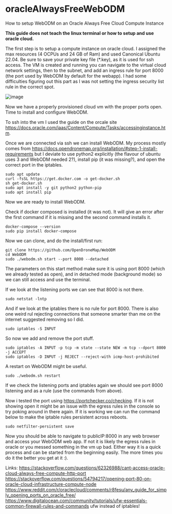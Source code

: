# oracleAlwaysFreeWebODM
How to setup WebODM on an Oracle Always Free Cloud Compute Instance

**This guide does not teach the linux terminal or how to setup and use oracle cloud.**

The first step is to setup a compute instance on oracle cloud. I assigned the max resources (4 OCPUs and 24 GB of Ram) and used Canonical Ubuntu 22.04. Be sure to save your private key file (*.key), as it is used for ssh access. The VM is created and running you can navigate to the virtual cloud network settings, then to the subnet, and add an ingress rule for port 8000 (the port used by WebODM by default for the webapp). I had some difficulties figuring out this part as I was not setting the ingress security list rule in the correct spot.

![image](https://user-images.githubusercontent.com/46830116/216821184-da5b6d46-08e2-476e-a2b8-799b5fd494fb.png)

Now we have a properly provisioned cloud vm with the proper ports open. Time to install and configure WebODM.

To ssh into the vm I used the guide on the orcale site https://docs.oracle.com/iaas/Content/Compute/Tasks/accessinginstance.htm. 

Once we are connected via ssh we can install WebODM. My process mostly comes from https://docs.opendronemap.org/installation/#step-1-install-requirements but I deviate to use python2 explicitly (the flavour of ubuntu uses 3 and WebODM needed 2?), install pip (it was missing?), and open the correct port in the iptables.

```
sudo apt update
curl -fsSL https://get.docker.com -o get-docker.sh
sh get-docker.sh
sudo apt install -y git python2 python-pip
sudo apt install pip
```

Now we are ready to install WebODM.

Check if docker composed is installed (it was not). It will give an error after the first command if it is missing and the second command installs it.

```
docker-compose --version
sudo pip install docker-compose
```

Now we can clone, and do the install/first run:

```
git clone https://github.com/OpenDroneMap/WebODM	
cd WebODM
sudo ./webodm.sh start --port 8000 --detached
```

The parameters on this start method make sure it is using port 8000 (which we already tested as open), and in detached mode (background mode) so we can still access and use the terminal.

If we look at the listening ports we can see that 8000 is not there.

```
sudo netstat -lntp
```

And if we look at the iptables there is no rule for port 8000. There is also one weird rul rejecting connections that someone smarter than me on the internet suggested removing so I did.

```
sudo iptables -S INPUT
```

So now we add and remove the port stuff.

```
sudo iptables -A INPUT -p tcp -m state --state NEW -m tcp --dport 8000 -j ACCEPT
sudo iptables -D INPUT -j REJECT --reject-with icmp-host-prohibited
```

A restart on WebODM might be useful.

```
sudo ./webodm.sh restart
```

If we check the listening ports and iptables again we should see port 8000 listening and as a rule (use the commands from above).

Now i tested the port using https://portchecker.co/checking. If it is not showing open it might be an issue with the egress rules in the console so try poking around in there again. If it is working we can run the command below to make the iptable rules persistent across reboots.

```
sudo netfilter-persistent save
```

Now you should be able to navigate to publicIP:8000 in any web browser and access your WebODM web app. If not it is likely the egress rules in oracle or you messed something in the vm up bad. Either way it is a quick process and can be started from the beginning easily. The more times you do it the better you get at it :).

Links:
https://stackoverflow.com/questions/62326988/cant-access-oracle-cloud-always-free-compute-http-port
https://stackoverflow.com/questions/54794217/opening-port-80-on-oracle-cloud-infrastructure-compute-node
https://www.reddit.com/r/oraclecloud/comments/r8fesu/any_guide_for_simply_opening_ports_on_oracle_free/
https://www.digitalocean.com/community/tutorials/ufw-essentials-common-firewall-rules-and-commands ufw instead of iptables!

